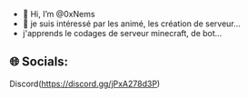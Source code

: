 - 👋 Hi, I’m @0xNems
- 👀 je suis intéressé par les animé, les création de serveur...
- j'apprends le codages de serveur minecraft, de bot...
<!---
Oublie pas de me donner des conseilles sur discord 
--->
## 🌐 Socials:
Discord(https://discord.gg/jPxA278d3P)
